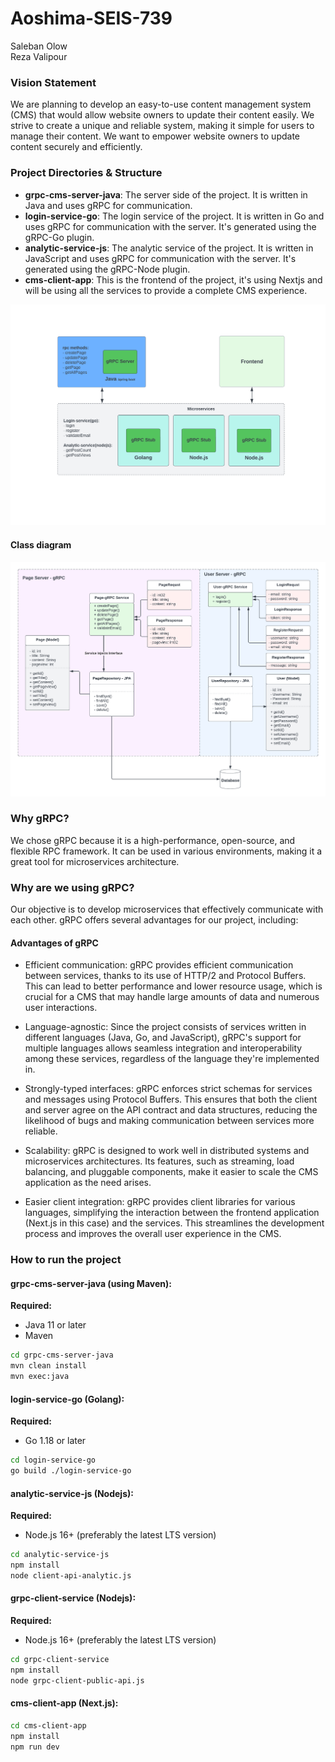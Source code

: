 # Aoshima-SEIS-739
Saleban Olow <br>
Reza Valipour

### Vision Statement

We are planning to develop an easy-to-use content management system (CMS) that would allow website owners to update their content easily. We strive to create a unique and reliable system, making it simple for users to manage their content. We want to empower website owners to update content securely and efficiently. 


### Project Directories & Structure
- <strong>grpc-cms-server-java</strong>: The server side of the project. It is written in Java and uses gRPC for communication.
- <strong>login-service-go</strong>: The login service of the project. It is written in Go and uses gRPC for communication with the server. It's generated using the gRPC-Go plugin.
- <strong>analytic-service-js</strong>: The analytic service of the project. It is written in JavaScript and uses gRPC for communication with the server. It's generated using the gRPC-Node plugin.
- <strong>cms-client-app</strong>: This is the frontend of the project, it's using Nextjs and will be using all the services to provide a complete CMS experience.

![Image description](./images/new_diagram.png)

#### Class diagram
![Image description](./diagrams/class_diagram/class-diagram.png)


### Why gRPC?
We chose gRPC because it is a high-performance, open-source, and flexible RPC framework. It can be used in various environments, making it a great tool for microservices architecture.


### Why are we using gRPC?
Our objective is to develop microservices that effectively communicate with each other. gRPC offers several advantages for our project, including:

#### Advantages of gRPC
- Efficient communication: gRPC provides efficient communication between services, thanks to its use of HTTP/2 and Protocol Buffers. This can lead to better performance and lower resource usage, which is crucial for a CMS that may handle large amounts of data and numerous user interactions.

- Language-agnostic: Since the project consists of services written in different languages (Java, Go, and JavaScript), gRPC's support for multiple languages allows seamless integration and interoperability among these services, regardless of the language they're implemented in.

- Strongly-typed interfaces: gRPC enforces strict schemas for services and messages using Protocol Buffers. This ensures that both the client and server agree on the API contract and data structures, reducing the likelihood of bugs and making communication between services more reliable.

- Scalability: gRPC is designed to work well in distributed systems and microservices architectures. Its features, such as streaming, load balancing, and pluggable components, make it easier to scale the CMS application as the need arises.

- Easier client integration: gRPC provides client libraries for various languages, simplifying the interaction between the frontend application (Next.js in this case) and the services. This streamlines the development process and improves the overall user experience in the CMS.


### How to run the project

#### grpc-cms-server-java (using Maven):
<strong>Required:</strong><br>
- Java 11 or later
- Maven

```bash
cd grpc-cms-server-java
mvn clean install
mvn exec:java
```

#### login-service-go (Golang):
<strong>Required:</strong><br>
- Go 1.18 or later

```bash
cd login-service-go
go build ./login-service-go
```

#### analytic-service-js (Nodejs):
<strong>Required:</strong><br>
- Node.js 16+ (preferably the latest LTS version)

```bash
cd analytic-service-js
npm install
node client-api-analytic.js
```

#### grpc-client-service (Nodejs):
<strong>Required:</strong><br>
- Node.js 16+ (preferably the latest LTS version)

```bash
cd grpc-client-service
npm install
node grpc-client-public-api.js
```

#### cms-client-app (Next.js):
```bash
cd cms-client-app
npm install
npm run dev
```

